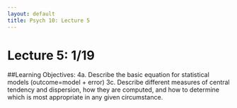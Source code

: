 ```yaml
---
layout: default
title: Psych 10: Lecture 5
---
```

# Lecture 5: 1/19

##Learning Objectives:
4a. Describe the basic equation for statistical models (outcome=model + error)
3c. Describe different measures of central tendency and dispersion, how they are computed, and how to determine which is most appropriate in any given circumstance.

